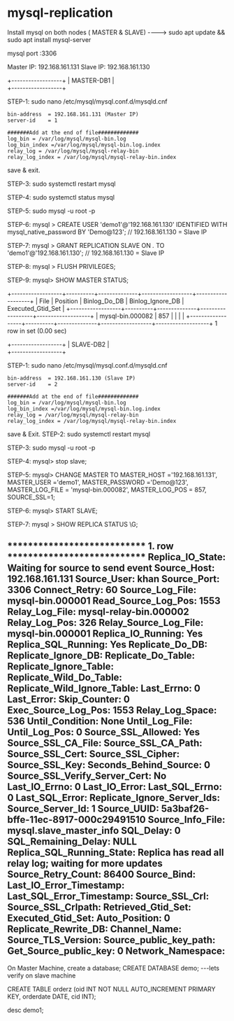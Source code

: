 # mysql-replication
Install mysql on both nodes ( MASTER & SLAVE) ----> sudo apt update && sudo apt install mysql-server

mysql port :3306

Master IP: 192.168.161.131 
Slave IP: 192.168.161.130





+------------------+
|    MASTER-DB1    |          
+------------------+

STEP-1: sudo nano /etc/mysql/mysql.conf.d/mysqld.cnf
	
	bin-address  = 192.168.161.131 (Master IP)
	server-id    = 1

	#######Add at the end of file#############
	log_bin = /var/log/mysql/mysql-bin.log
	log_bin_index =/var/log/mysql/mysql-bin.log.index
	relay_log = /var/log/mysql/mysql-relay-bin
	relay_log_index = /var/log/mysql/mysql-relay-bin.index

save & exit.
	
STEP-3: sudo systemctl restart mysql

STEP-4: sudo systemctl status mysql
 
STEP-5: sudo mysql -u root -p

STEP-6: mysql > CREATE USER 'demo1'@'192.168.161.130' IDENTIFIED WITH mysql_native_password BY 'Demo@123';     // 192.168.161.130 = Slave IP

STEP-7: mysql > GRANT REPLICATION SLAVE ON *.* TO 'demo1'@'192.168.161.130';                                  // 192.168.161.130 = Slave IP
 
STEP-8: mysql > FLUSH PRIVILEGES;

STEP-9: mysql> SHOW MASTER STATUS;

+------------------+----------+--------------+------------------+-------------------+
| File             | Position | Binlog_Do_DB | Binlog_Ignore_DB | Executed_Gtid_Set |
+------------------+----------+--------------+------------------+-------------------+
| mysql-bin.000082 |      857 |              |                  |                   |
+------------------+----------+--------------+------------------+-------------------+
1 row in set (0.00 sec)


















+------------------+
|    SLAVE-DB2     |    
+------------------+

STEP-1: sudo nano /etc/mysql/mysql.conf.d/mysqld.cnf
	
	bin-address  = 192.168.161.130 (Slave IP)
	server-id    = 2

	#######Add at the end of file#############
	log_bin = /var/log/mysql/mysql-bin.log
	log_bin_index =/var/log/mysql/mysql-bin.log.index
	relay_log = /var/log/mysql/mysql-relay-bin
	relay_log_index = /var/log/mysql/mysql-relay-bin.index

save & Exit.
STEP-2: sudo systemctl restart mysql

STEP-3: sudo mysql -u root -p

STEP-4: mysql> stop slave;

STEP-5: mysql>  CHANGE MASTER TO MASTER_HOST ='192.168.161.131', MASTER_USER ='demo1', MASTER_PASSWORD ='Demo@123', MASTER_LOG_FILE = 'mysql-bin.000082', MASTER_LOG_POS = 857, SOURCE_SSL=1;

STEP-6: mysql> START SLAVE;

STEP-7: mysql > SHOW REPLICA STATUS \G;

*************************** 1. row ***************************
             Replica_IO_State: Waiting for source to send event
                  Source_Host: 192.168.161.131
                  Source_User: khan
                  Source_Port: 3306
                Connect_Retry: 60
              Source_Log_File: mysql-bin.000001
          Read_Source_Log_Pos: 1553
               Relay_Log_File: mysql-relay-bin.000002
                Relay_Log_Pos: 326
        Relay_Source_Log_File: mysql-bin.000001
           Replica_IO_Running: Yes
          Replica_SQL_Running: Yes
              Replicate_Do_DB:
          Replicate_Ignore_DB:
           Replicate_Do_Table:
       Replicate_Ignore_Table:
      Replicate_Wild_Do_Table:
  Replicate_Wild_Ignore_Table:
                   Last_Errno: 0
                   Last_Error:
                 Skip_Counter: 0
          Exec_Source_Log_Pos: 1553
              Relay_Log_Space: 536
              Until_Condition: None
               Until_Log_File:
                Until_Log_Pos: 0
           Source_SSL_Allowed: Yes
           Source_SSL_CA_File:
           Source_SSL_CA_Path:
              Source_SSL_Cert:
            Source_SSL_Cipher:
               Source_SSL_Key:
        Seconds_Behind_Source: 0
Source_SSL_Verify_Server_Cert: No
                Last_IO_Errno: 0
                Last_IO_Error:
               Last_SQL_Errno: 0
               Last_SQL_Error:
  Replicate_Ignore_Server_Ids:
             Source_Server_Id: 1
                  Source_UUID: 5a3baf26-bffe-11ec-8917-000c29491510
             Source_Info_File: mysql.slave_master_info
                    SQL_Delay: 0
          SQL_Remaining_Delay: NULL
    Replica_SQL_Running_State: Replica has read all relay log; waiting for more updates
           Source_Retry_Count: 86400
                  Source_Bind:
      Last_IO_Error_Timestamp:
     Last_SQL_Error_Timestamp:
               Source_SSL_Crl:
           Source_SSL_Crlpath:
           Retrieved_Gtid_Set:
            Executed_Gtid_Set:
                Auto_Position: 0
         Replicate_Rewrite_DB:
                 Channel_Name:
           Source_TLS_Version:
       Source_public_key_path:
        Get_Source_public_key: 0
            Network_Namespace:
--------------------------------------


On Master Machine, create a database;
CREATE DATABASE demo; ---lets verify on slave machine

CREATE TABLE orderz (oid INT NOT NULL AUTO_INCREMENT PRIMARY KEY, orderdate DATE, cid INT);


desc demo1;

